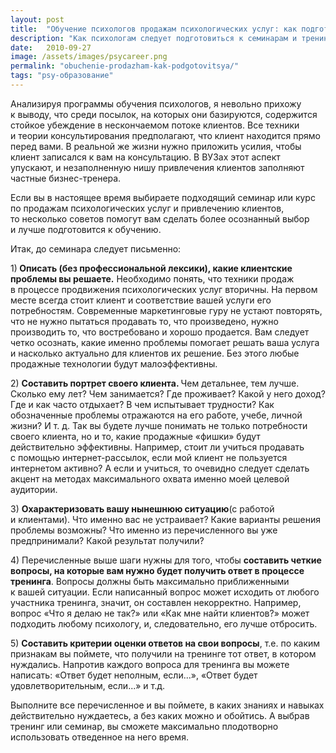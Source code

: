 ```yaml
---
layout: post
title:  "Обучение психологов продажам психологических услуг: как подготовиться"
description: "Как психологам следует подготовиться к семинарам и тренингам, чтобы провести его наиболее эффективно"
date:   2010-09-27			 
image: /assets/images/psycareer.png
permalink: "obuchenie-prodazham-kak-podgotovitsya/"
tags: "psy-образование"
---
```


<p>Анализируя программы обучения психологов, я&nbsp;невольно прихожу к&nbsp;выводу, что среди посылок, на&nbsp;которых они базируются, содержится стойкое убеждение в&nbsp;нескончаемом потоке клиентов. Все техники и&nbsp;теории консультирования предполагают, что клиент находится прямо перед вами. В&nbsp;реальной&nbsp;же жизни нужно приложить усилия, чтобы клиент записался к&nbsp;вам на&nbsp;консультацию. В&nbsp;ВУЗах этот аспект упускают, и&nbsp;незаполненную нишу привлечения клиентов заполняют частные бизнес-тренера.</p>
<p>Если вы&nbsp;в&nbsp;настоящее время выбираете подходящий семинар или курс по&nbsp;продажам психологических услуг и&nbsp;привлечению клиентов, то&nbsp;несколько советов помогут вам сделать более осознанный выбор и&nbsp;лучше подготовится к&nbsp;обучению.</p>
<p>Итак, до&nbsp;семинара следует письменно:</p>
<p>1)<strong> <span>Описать (без профессиональной лексики), какие клиентские проблемы вы&nbsp;решаете</span>.</strong> Необходимо понять, что техники продаж в&nbsp;процессе продвижения психологических услуг вторичны. На&nbsp;первом месте всегда стоит клиент и&nbsp;соответствие вашей услуги его потребностям. Современные маркетинговые гуру не&nbsp;устают повторять, что не&nbsp;нужно пытаться продавать&nbsp;то, что произведено, нужно производить&nbsp;то, что востребовано и&nbsp;хорошо продается. Вам следует четко осознать, какие именно проблемы помогает решать ваша услуга и&nbsp;насколько актуально для клиентов их&nbsp;решение. Без этого любые продажные технологии будут малоэффективны.</p>
<p>2) <strong><span>Составить портрет своего клиента.</span> </strong>Чем детальнее, тем лучше. Сколько ему лет? Чем занимается? Где проживает? Какой у&nbsp;него доход? Где и&nbsp;как часто отдыхает? В&nbsp;чем испытывает трудности? Как обозначенные проблемы отражаются на&nbsp;его работе, учебе, личной жизни? И&nbsp;т.&nbsp;д. Так вы&nbsp;будете лучше понимать не&nbsp;только потребности своего клиента, но&nbsp;и&nbsp;то, какие продажные «фишки» будут действительно эффективны. Например, стоит&nbsp;ли учиться продавать с&nbsp;помощью интернет-рассылок, если мой клиент не&nbsp;пользуется интернетом активно? А&nbsp;если и&nbsp;учиться, то&nbsp;очевидно следует сделать акцент на&nbsp;методах максимального охвата именно моей целевой аудитории.</p>
<p>3) <span><strong>Охарактеризовать вашу нынешнюю ситуацию</strong>(с работой и&nbsp;клиентами).</span> Что именно вас не&nbsp;устраивает? Какие варианты решения проблемы возможны? Что именно из&nbsp;перечисленного вы&nbsp;уже предпринимали? Какой результат получили?</p>
<p>4) Перечисленные выше шаги нужны для того, чтобы <strong><span>составить четкие вопросы</span>, на&nbsp;которые вам нужно будет получить ответ в&nbsp;процессе тренинга</strong>. Вопросы должны быть максимально приближенными к&nbsp;вашей ситуации. Если написанный вопрос может исходить от&nbsp;любого участника тренинга, значит, он&nbsp;составлен некорректно. Например, вопрос «Что я&nbsp;делаю не&nbsp;так?» или «Как мне найти клиентов?» может подходить любому психологу, и, следовательно, его лучше отбросить.</p>
<p>5) <strong><span>Составить критерии оценки ответов</span> на&nbsp;свои вопросы</strong>, т.е.&nbsp;по&nbsp;каким признакам вы&nbsp;поймете, что получили на&nbsp;тренинге тот ответ, в&nbsp;котором нуждались. Напротив каждого вопроса для тренинга вы&nbsp;можете написать: «Ответ будет неполным, если...», «Ответ будет удовлетворительным, если...» и&nbsp;т.д.</p>
<p>Выполните все перечисленное и&nbsp;вы&nbsp;поймете, в&nbsp;каких знаниях и&nbsp;навыках действительно нуждаетесь, а&nbsp;без каких можно и&nbsp;обойтись. А&nbsp;выбрав тренинг или семинар, вы&nbsp;сможете максимально плодотворно использовать отведенное на&nbsp;него время.</p>